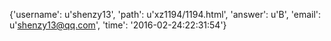 {'username': u'shenzy13', 'path': u'xz1194/1194.html', 'answer': u'B', 'email': u'shenzy13@qq.com', 'time': '2016-02-24:22:31:54'}